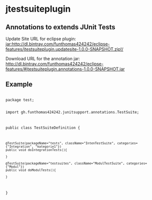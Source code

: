 jtestsuiteplugin
================

Annotations to extends JUnit Tests
----------------------------------

Update Site URL for eclipse plugin: 
 <a href="jar:http://dl.bintray.com/funthomas424242/eclipse-features/jtestsuiteplugin.updatesite-1.0.0-SNAPSHOT.zip!/">
 jar:http://dl.bintray.com/funthomas424242/eclipse-features/jtestsuiteplugin.updatesite-1.0.0-SNAPSHOT.zip!/</a>

Download URL for the annotation jar:
<a href="http://dl.bintray.com/funthomas424242/eclipse-features/#jtestsuiteplugin.annotations-1.0.0-SNAPSHOT.jar">
http://dl.bintray.com/funthomas424242/eclipse-features/#jtestsuiteplugin.annotations-1.0.0-SNAPSHOT.jar</a>

Example
-------

<code>
package test;

import gh.funthomas424242.junitsupport.annotations.TestSuite;
 
public class TestSuiteDefinition {
     
	@TestSuite(packageName="tests", className="IntenTestSuite", categories={"Integration", "kategorie1"})
	public void doIntegrationTests(){
		    
	}  
	  
	@TestSuite(packageName="testsuites", className="ModulTestSuite", categories={"Modul"})
	public void doModulTests(){
		
	}
	
}
</code>


